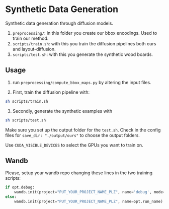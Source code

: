 # Synthetic Data Generation

Synthetic data generation through diffusion models.


1. `preprocessing/`: in this folder you create our bbox encodings. Used to train our method.
2. `scripts/train.sh`: with this you train the diffusion pipelines both ours and layout-diffusion.
3. `scripts/test.sh`: with this you generate the synthetic wood boards.

## Usage

1. run `preprocessing/compute_bbox_maps.py` by altering the input files.

2. First, train the diffusion pipeline with:

```bash 
sh scripts/train.sh
```

3. Secondly, generate the synthetic examples with

```bash
sh scripts/test.sh
```

Make sure you set up the output folder for the `test.sh`. Check in the config files for `save_dir: "./output/ours"` to choose the output folders.

Use `CUDA_VISIBLE_DEVICES` to select the GPUs you want to train on.

## Wandb

Please, setup your wandb repo changing these lines in the two training scripts:

```python
if opt.debug:
    wandb.init(project="PUT_YOUR_PROJECT_NAME_PLZ", name='debug', mode='disabled')
else:
    wandb.init(project="PUT_YOUR_PROJECT_NAME_PLZ", name=opt.run_name)
```

